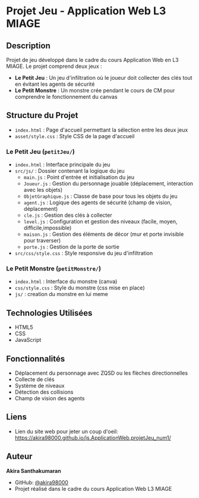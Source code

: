 # Projet Jeu - Application Web L3 MIAGE

##  Description
Projet de jeu développé dans le cadre du cours Application Web en L3 MIAGE. Le projet comprend deux jeux :
- **Le Petit Jeu** : Un jeu d'infiltration où le joueur doit collecter des clés tout en évitant les agents de sécurité
- **Le Petit Monstre** : Un monstre crée pendant le cours de CM pour comprendre le fonctionnement du canvas



##  Structure du Projet

- `index.html` : Page d'accueil permettant la sélection entre les deux jeux
- `asset/style.css` : Style CSS de la page d'accueil

### Le Petit Jeu (`petitJeu/`)
- `index.html` : Interface principale du jeu 
- `src/js/` : Dossier contenant la logique du jeu
  - `main.js` : Point d'entrée et initialisation du jeu
  - `Joueur.js` : Gestion du personnage jouable (déplacement, interaction avec les objets)
  - `ObjetGraphique.js` : Classe de base pour tous les objets du jeu
  - `agent.js` : Logique des agents de sécurité (champ de vision, déplacement)
  - `cle.js` : Gestion des clés à collecter 
  - `level.js` : Configuration et gestion des niveaux (facile, moyen, difficile,impossible)
  - `maison.js` : Gestion des éléments de décor (mur et porte invisible pour traverser)
  - `porte.js` : Gestion de la porte de sortie
- `src/css/style.css` : Style responsive du jeu d'infiltration

### Le Petit Monstre (`petitMonstre/`)
- `index.html` : Interface du monstre (canva)
- `css/style.css` : Style du monstre (css mise en place)
- `js/` : creation du monstre en lui meme 

##  Technologies Utilisées
- HTML5
- CSS
- JavaScript 

## Fonctionnalités
- Déplacement du personnage avec ZQSD ou les flèches directionnelles
- Collecte de clés
- Système de niveaux
- Détection des collisions
- Champ de vision des agents

## Liens
- Lien du site web pour jeter un coup d'oeil: https://akira98000.github.io/js.ApplicationWeb.projetJeu_num1/

## Auteur
**Akira Santhakumaran**
- GitHub: [@akira98000](https://github.com/akira98000)
- Projet réalisé dans le cadre du cours Application Web L3 MIAGE
 
